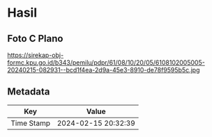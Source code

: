 # Hasil

## Foto C Plano

https://sirekap-obj-formc.kpu.go.id/b343/pemilu/pdpr/61/08/10/20/05/6108102005005-20240215-082931--bcd1f4ea-2d9a-45e3-8910-de78f9595b5c.jpg


## Metadata

| Key        | Value               |
| ---------- | ------------------- |
| Time Stamp | 2024-02-15 20:32:39 |



